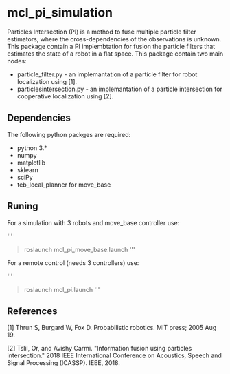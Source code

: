 # mcl_pi_simulation
Particles Intersection (PI) is a method to fuse multiple particle filter estimators, where the cross-dependencies of the observations is unknown.
This package contain a PI implembtation for fusion the particle filters that estimates the state of a robot in a flat space.
This package contain two main nodes:
* particle_filter.py - an implemantation of a particle filter for robot localization using [1].
* particlesintersection.py - an implemantation of a particle intersection for cooperative localization using [2].

## Dependencies
The following python packges are required:
* python 3.*
* numpy
* matplotlib
* sklearn
* sciPy
* teb_local_planner for move_base

## Runing
For a simulation with 3 robots and move_base controller use:

'''
> roslaunch mcl_pi_move_base.launch
'''

For a remote control (needs 3 controllers) use:

'''
> roslaunch mcl_pi.launch
'''

## References
[1] Thrun S, Burgard W, Fox D. Probabilistic robotics. MIT press; 2005 Aug 19.

[2] Tslil, Or, and Avishy Carmi. "Information fusion using particles intersection." 2018 IEEE International Conference on Acoustics, Speech and Signal Processing (ICASSP). IEEE, 2018.
 
